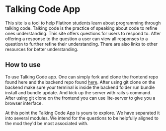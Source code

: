 # Talking Code App

  This site is a tool to help Flatiron students learn about programming through talking code. Talking code is the practice of speaking about code to refine ones understanding. This site offers questions for users to respond to. After offering a response to the question a user can view all responses to a question to further refine their understanding. There are also links to other resources for better understanding.

## How to use 
  
  To use Talking Code app. One can simply fork and clone the frontend repo found here and the backend repo found <a href="https://github.com/Allen70/talking-code-app-backend">here</a>.
  After using git clone on the backend make sure your terminal is inside the backend folder run bundle install and bundle update. And kick up the server with rails s command.
  After using git clone on the frontend you can use lite-server to give you a browser interface. 
  
  At this point the Talking Code App is yours to explore. We have separated it into several modules. We intend for the questions to be helpfully aligned to the mod they'd be most associated with.
